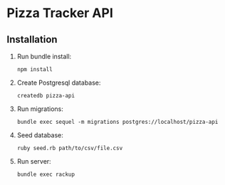 # Pizza Tracker API

## Installation

1. Run bundle install:

   ```shell
   npm install

2. Create Postgresql database:

   ```shell
   createdb pizza-api

3. Run migrations:

   ```shell
   bundle exec sequel -m migrations postgres://localhost/pizza-api

4. Seed database:

   ```shell
   ruby seed.rb path/to/csv/file.csv

5. Run server:

   ```shell
   bundle exec rackup